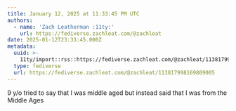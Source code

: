```yaml
---
title: January 12, 2025 at 11:33:45 PM UTC
authors:
  - name: 'Zach Leatherman :11ty:'
    url: https://fediverse.zachleat.com/@zachleat
date: 2025-01-12T23:33:45.000Z
metadata:
  uuid: >-
    11ty/import::rss::https://fediverse.zachleat.com/@zachleat/113817998169809005
  type: fediverse
  url: https://fediverse.zachleat.com/@zachleat/113817998169809005
---
```

9 y/o tried to say that I was middle aged but instead said that I was from the Middle Ages